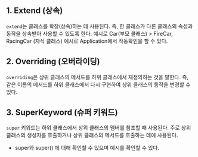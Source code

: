 ### <h2> 1. Extend (상속)</h2>
`extend`는 클래스를 확장(상속)하는 데 사용된다. 즉, 한 클래스가 다른 클래스의 속성과 동작을 상속받아 사용할 수 있도록 한다.
예시로 Car(부모 클래스) > FireCar, RacingCar (자식 클래스) 예시로 Application에서 작동확인을 할 수 있다.

### <h2> 2. Overriding (오버라이딩)</h2>
`overriding`은 상위 클래스의 메서드를 하위 클래스에서 재정의하는 것을 말한다. 
즉, 같은 이름의 메서드를 하위 클래스에서 다시 구현하여 상위 클래스의 동작을 변경할 수 있다.

### <h2>3. SuperKeyword (슈퍼 키워드)</h2>
`super` 키워드는 하위 클래스에서 상위 클래스의 멤버를 참조할 때 사용된다. 
주로 상위 클래스의 생성자를 호출하거나 상위 클래스의 메서드를 호출하는 데에 사용된다.
- super와 super() 에 대해 확인할 수 있으며 예시를 확인할 수 있다.
